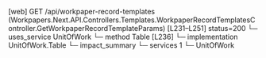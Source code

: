 [web] GET /api/workpaper-record-templates  (Workpapers.Next.API.Controllers.Templates.WorkpaperRecordTemplatesController.GetWorkpaperRecordTemplateParams)  [L231–L251] status=200
  └─ uses_service UnitOfWork
    └─ method Table [L236]
      └─ implementation UnitOfWork.Table
  └─ impact_summary
    └─ services 1
      └─ UnitOfWork

